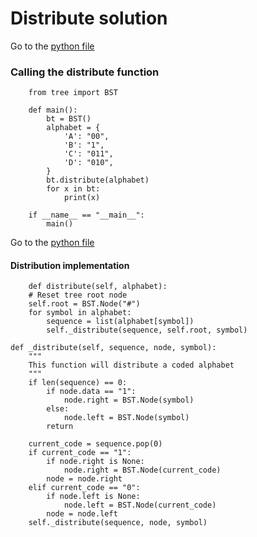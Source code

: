 # Distribute solution

Go to the [python file](distribute.py)

### Calling the distribute function

        from tree import BST
        
        def main():
            bt = BST()
            alphabet = {
                'A': "00",
                'B': "1",
                'C': "011",
                'D': "010",
            }
            bt.distribute(alphabet)
            for x in bt:
                print(x)
        
        if __name__ == "__main__":
            main()

Go to the [python file](tree.py)

#### Distribution implementation

        def distribute(self, alphabet):
        # Reset tree root node
        self.root = BST.Node("#")
        for symbol in alphabet:
            sequence = list(alphabet[symbol])
            self._distribute(sequence, self.root, symbol)

    def _distribute(self, sequence, node, symbol):
        """
        This function will distribute a coded alphabet
        """
        if len(sequence) == 0:
            if node.data == "1":
                node.right = BST.Node(symbol)
            else:
                node.left = BST.Node(symbol)
            return

        current_code = sequence.pop(0)
        if current_code == "1":
            if node.right is None:
                node.right = BST.Node(current_code)
            node = node.right
        elif current_code == "0":
            if node.left is None:
                node.left = BST.Node(current_code)
            node = node.left
        self._distribute(sequence, node, symbol)
